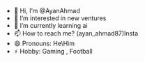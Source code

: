 - 👋 Hi, I’m @AyanAhmad
- 👀 I’m interested in new ventures
- 🌱 I’m currently learning ai
- 📫 How to reach me? (ayan_ahmad87)Insta
- 😄 Pronouns: He\Him
- ⚡ Hobby: Gaming , Football 

<!---
AyanAhmad-gh/AyanAhmad-gh is a ✨ special ✨ repository because its `README.md` (this file) appears on your GitHub profile.
You can click the Preview link to take a look at your changes.
--->
